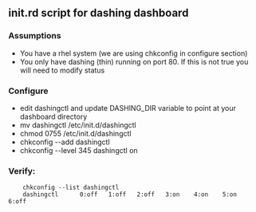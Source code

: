 ## init.rd script for dashing dashboard

### Assumptions
* You have a rhel system (we are using chkconfig in configure section)
* You only have dashing (thin) running on port 80. If this is not true you will need to modify status 

### Configure 
* edit dashingctl and update DASHING_DIR variable to point at your dashboard directory
* mv dashingctl /etc/init.d/dashingctl
* chmod 0755 /etc/init.d/dashingctl
* chkconfig --add dashingctl
* chkconfig --level 345 dashingctl on

### Verify:

        chkconfig --list dashingctl
        dashingctl     	0:off	1:off	2:off	3:on	4:on	5:on	6:off
        
